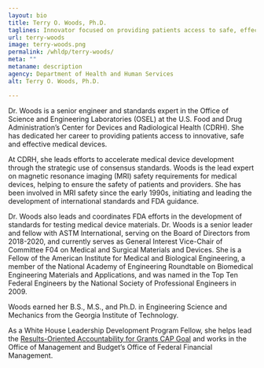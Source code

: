 ```yaml
---
layout: bio
title: Terry O. Woods, Ph.D. 
taglines: Innovator focused on providing patients access to safe, effective medical devices 
url: terry-woods
image: terry-woods.png
permalink: /whldp/terry-woods/
meta: ""
metaname: description
agency: Department of Health and Human Services
alt: Terry O. Woods, Ph.D.

---
```


<p>Dr. Woods is a senior engineer and standards expert in the Office of Science and Engineering Laboratories (OSEL) at the U.S. Food and Drug Administration&rsquo;s Center for Devices and Radiological Health (CDRH). She has dedicated her career to providing patients access to innovative, safe and effective medical devices.&nbsp;</p>
<p>At CDRH, she leads efforts to accelerate medical device development through the strategic use of consensus standards. Woods is the lead expert on magnetic resonance imaging (MRI) safety requirements for medical devices, helping to ensure the safety of patients and providers. She has been involved in MRI safety since the early 1990s, initiating and leading the development of international standards and FDA guidance.&nbsp;</p>
<p>Dr. Woods also leads and coordinates FDA efforts in the development of standards for testing medical device materials. Dr. Woods is a senior leader and fellow with ASTM International, serving on the Board of Directors from 2018-2020, and currently serves as General Interest Vice-Chair of Committee F04 on Medical and Surgical Materials and Devices. She is a Fellow of the American Institute for Medical and Biological Engineering, a member of the National Academy of Engineering Roundtable on Biomedical Engineering Materials and Applications, and was named in the Top Ten Federal Engineers by the National Society of Professional Engineers in 2009.&nbsp;</p>
<p>Woods earned her B.S., M.S., and Ph.D. in Engineering Science and Mechanics from the Georgia Institute of Technology.&nbsp;</p>
<p>As a White House Leadership Development Program Fellow, she helps lead the <a href="https://www.performance.gov/CAP/grants/">Results-Oriented Accountability for Grants CAP Goal</a> and works in the Office of Management and Budget&rsquo;s Office of Federal Financial Management.</p>
<p><br /><br /></p>